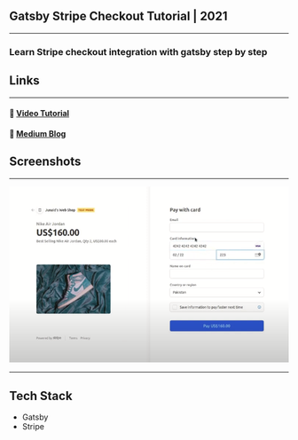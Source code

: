 ## Gatsby Stripe Checkout Tutorial | 2021

---

### Learn Stripe checkout integration with gatsby step by step

## Links

---

#### :link: [Video Tutorial](https://youtu.be/6-D9YWYoMf0)

#### :link: [Medium Blog](https://medium.com/@developer-junaid/quickstart-gatsby-stripe-checkout-a661dde1a98c)

## Screenshots

---

<img src="./images/checkout-form.png">

---

## Tech Stack

- Gatsby
- Stripe
